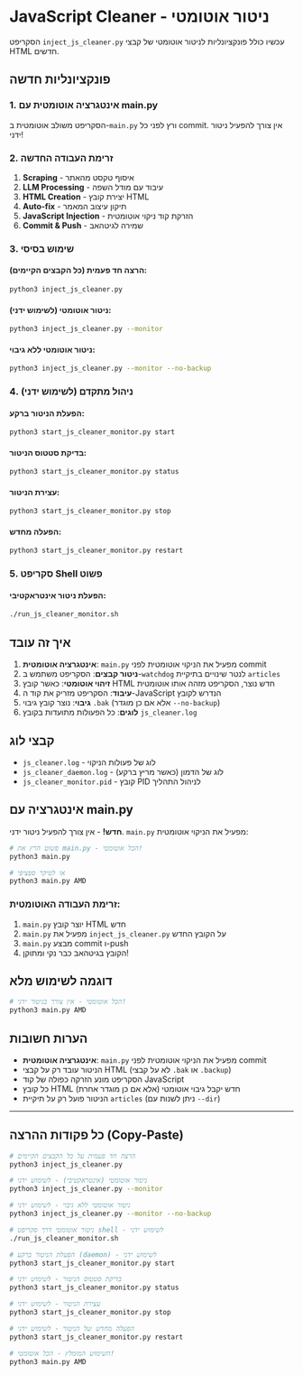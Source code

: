 # JavaScript Cleaner - ניטור אוטומטי

הסקריפט `inject_js_cleaner.py` עכשיו כולל פונקציונליות לניטור אוטומטי של קבצי HTML חדשים.

## פונקציונליות חדשה

### 1. אינטגרציה אוטומטית עם main.py
הסקריפט משולב אוטומטית ב-`main.py` ורץ לפני כל commit. אין צורך להפעיל ניטור ידני!

### 2. זרימת העבודה החדשה
1. **Scraping** - איסוף טקסט מהאתר
2. **LLM Processing** - עיבוד עם מודל השפה
3. **HTML Creation** - יצירת קובץ HTML
4. **Auto-fix** - תיקון עיצוב המאמר
5. **JavaScript Injection** - הזרקת קוד ניקוי אוטומטית
6. **Commit & Push** - שמירה לגיטהאב

### 3. שימוש בסיסי

#### הרצה חד פעמית (כל הקבצים הקיימים):
```bash
python3 inject_js_cleaner.py
```

#### ניטור אוטומטי (לשימוש ידני):
```bash
python3 inject_js_cleaner.py --monitor
```

#### ניטור אוטומטי ללא גיבוי:
```bash
python3 inject_js_cleaner.py --monitor --no-backup
```

### 4. ניהול מתקדם (לשימוש ידני)

#### הפעלת הניטור ברקע:
```bash
python3 start_js_cleaner_monitor.py start
```

#### בדיקת סטטוס הניטור:
```bash
python3 start_js_cleaner_monitor.py status
```

#### עצירת הניטור:
```bash
python3 start_js_cleaner_monitor.py stop
```

#### הפעלה מחדש:
```bash
python3 start_js_cleaner_monitor.py restart
```

### 5. סקריפט Shell פשוט

#### הפעלת ניטור אינטראקטיבי:
```bash
./run_js_cleaner_monitor.sh
```

## איך זה עובד

1. **אינטגרציה אוטומטית**: `main.py` מפעיל את הניקוי אוטומטית לפני commit
2. **ניטור קבצים**: הסקריפט משתמש ב-`watchdog` לנטר שינויים בתיקיית `articles`
3. **זיהוי אוטומטי**: כאשר קובץ HTML חדש נוצר, הסקריפט מזהה אותו אוטומטית
4. **עיבוד**: הסקריפט מזריק את קוד ה-JavaScript הנדרש לקובץ
5. **גיבוי**: נוצר קובץ גיבוי `.bak` (אלא אם כן מוגדר `--no-backup`)
6. **לוגים**: כל הפעולות מתועדות בקובץ `js_cleaner.log`

## קבצי לוג

- `js_cleaner.log` - לוג של פעולות הניקוי
- `js_cleaner_daemon.log` - לוג של הדמון (כאשר מריץ ברקע)
- `js_cleaner_monitor.pid` - קובץ PID לניהול התהליך

## אינטגרציה עם main.py

**חדש!** - אין צורך להפעיל ניטור ידני. `main.py` מפעיל את הניקוי אוטומטית:

```bash
# פשוט הרץ את main.py - הכל אוטומטי!
python3 main.py

# או לטיקר ספציפי
python3 main.py AMD
```

### זרימת העבודה האוטומטית:
1. `main.py` יוצר קובץ HTML חדש
2. `main.py` מפעיל את `inject_js_cleaner.py` על הקובץ החדש
3. `main.py` מבצע commit ו-push
4. הקובץ בגיטהאב כבר נקי ומתוקן!

## דוגמה לשימוש מלא

```bash
# הכל אוטומטי - אין צורך בניטור ידני!
python3 main.py AMD
```

## הערות חשובות

- **אינטגרציה אוטומטית**: `main.py` מפעיל את הניקוי אוטומטית לפני commit
- הניטור עובד רק על קבצי HTML (לא על קבצי `.bak` או `.backup`)
- הסקריפט מונע הזרקה כפולה של קוד JavaScript
- כל קובץ HTML חדש יקבל גיבוי אוטומטי (אלא אם כן מוגדר אחרת)
- הניטור פועל רק על תיקיית `articles` (ניתן לשנות עם `--dir`)

---

## כל פקודות ההרצה (Copy-Paste)

```bash
# הרצה חד פעמית על כל הקבצים הקיימים
python3 inject_js_cleaner.py

# ניטור אוטומטי (אינטראקטיבי) - לשימוש ידני
python3 inject_js_cleaner.py --monitor

# ניטור אוטומטי ללא גיבוי - לשימוש ידני
python3 inject_js_cleaner.py --monitor --no-backup

# ניטור אוטומטי דרך סקריפט shell - לשימוש ידני
./run_js_cleaner_monitor.sh

# הפעלת הניטור ברקע (daemon) - לשימוש ידני
python3 start_js_cleaner_monitor.py start

# בדיקת סטטוס הניטור - לשימוש ידני
python3 start_js_cleaner_monitor.py status

# עצירת הניטור - לשימוש ידני
python3 start_js_cleaner_monitor.py stop

# הפעלה מחדש של הניטור - לשימוש ידני
python3 start_js_cleaner_monitor.py restart

# השימוש המומלץ - הכל אוטומטי!
python3 main.py AMD
``` 